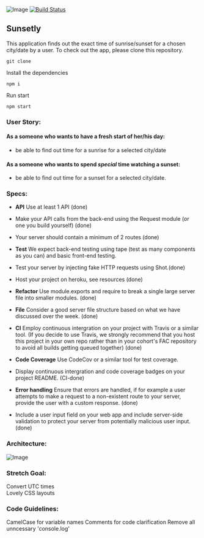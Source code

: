![Image](https://api.monosnap.com/rpc/file/download?id=qvQ4RXilpamDt6abtIe0N8SM0x8WwH)
[![Build Status](https://travis-ci.org/tyeung2017/sunsetly.svg?branch=master)](https://travis-ci.org/tyeung2017/sunsetly)
## Sunsetly
This application finds out the exact time of sunrise/sunset for a chosen city/date by a user. To check out the app, please clone this repository.

```
git clone
```
Install the dependencies
```
npm i
```
Run start
```
npm start
```

### User Story:
#### As a someone who wants to have a fresh start of her/his day:

+ be able to find out time for a sunrise for a selected city/date

#### As a someone who wants to spend *special* time watching a sunset:
+ be able to find out time for a sunset for a selected city/date.


### Specs:
+ **API** Use at least 1 API (done)

+ Make your API calls from the back-end using the Request module (or one you build yourself) (done)

+ Your server should contain a minimum of 2 routes (done)

+ **Test** We expect back-end testing using tape (test as many components as you can) and basic front-end testing.

+ Test your server by injecting fake HTTP requests using Shot.(done)

+ Host your project on heroku, see resources (done)

+ **Refactor** Use module.exports and require to break a single large server file into smaller modules. (done)

+ **File** Consider a good server file structure based on what we have discussed over the week. (done)

+ **CI** Employ continuous intergration on your project with Travis or a similar tool. (If you decide to use Travis, we strongly recommend that you host this project in your own repo rather than in your cohort's FAC repository to avoid all builds getting queued together) (done)

+ **Code Coverage** Use CodeCov or a similar tool for test coverage.

+ Display continuous intergration and code coverage badges on your project README. (CI-done)

+ **Error handling** Ensure that errors are handled, if for example a user attempts to make a request to a non-existent route to your server, provide the user with a custom response. (done)

+ Include a user input field on your web app and include server-side validation to protect your server from potentially malicious user input.(done)

### Architecture:
![Image](https://api.monosnap.com/rpc/file/download?id=poimBxlDAyMOC4JQnHcLB7evjmsKZE)

### Stretch Goal:

Convert UTC times   
Lovely CSS layouts


### Code Guidelines:

CamelCase for variable names
Comments for code clarification
Remove all unncessary 'console.log'
